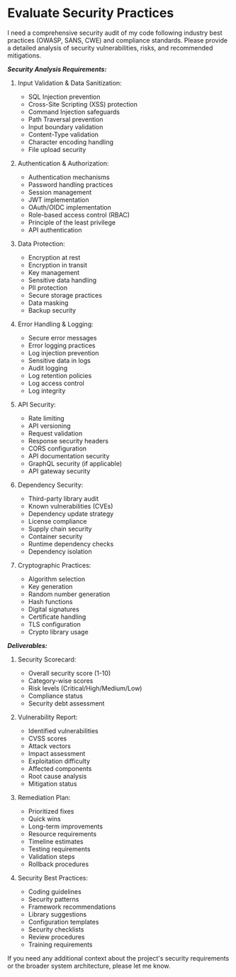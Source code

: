 # Evaluate Security Practices

I need a comprehensive security audit of my code following industry best practices (OWASP, SANS, CWE) and compliance standards. Please provide a detailed analysis of security vulnerabilities, risks, and recommended mitigations.


***Security Analysis Requirements:***
 
1. Input Validation & Data Sanitization:
   - SQL Injection prevention
   - Cross-Site Scripting (XSS) protection
   - Command Injection safeguards
   - Path Traversal prevention
   - Input boundary validation
   - Content-Type validation
   - Character encoding handling
   - File upload security

2. Authentication & Authorization:
   - Authentication mechanisms
   - Password handling practices
   - Session management
   - JWT implementation
   - OAuth/OIDC implementation
   - Role-based access control (RBAC)
   - Principle of the least privilege
   - API authentication

3. Data Protection:
   - Encryption at rest
   - Encryption in transit
   - Key management
   - Sensitive data handling
   - PII protection
   - Secure storage practices
   - Data masking
   - Backup security

4. Error Handling & Logging:
   - Secure error messages
   - Error logging practices
   - Log injection prevention
   - Sensitive data in logs
   - Audit logging
   - Log retention policies
   - Log access control
   - Log integrity
 
5. API Security:
   - Rate limiting
   - API versioning
   - Request validation
   - Response security headers
   - CORS configuration
   - API documentation security
   - GraphQL security (if applicable)
   - API gateway security
 
6. Dependency Security:
   - Third-party library audit
   - Known vulnerabilities (CVEs)
   - Dependency update strategy
   - License compliance
   - Supply chain security
   - Container security
   - Runtime dependency checks
   - Dependency isolation
 
7. Cryptographic Practices:
   - Algorithm selection
   - Key generation
   - Random number generation
   - Hash functions
   - Digital signatures
   - Certificate handling
   - TLS configuration
   - Crypto library usage


***Deliverables:***
 
1. Security Scorecard:
   - Overall security score (1-10)
   - Category-wise scores
   - Risk levels (Critical/High/Medium/Low)
   - Compliance status
   - Security debt assessment
 
2. Vulnerability Report:
   - Identified vulnerabilities
   - CVSS scores
   - Attack vectors
   - Impact assessment
   - Exploitation difficulty
   - Affected components
   - Root cause analysis
   - Mitigation status
 
3. Remediation Plan:
   - Prioritized fixes
   - Quick wins
   - Long-term improvements
   - Resource requirements
   - Timeline estimates
   - Testing requirements
   - Validation steps
   - Rollback procedures
 
4. Security Best Practices:
   - Coding guidelines
   - Security patterns
   - Framework recommendations
   - Library suggestions
   - Configuration templates
   - Security checklists
   - Review procedures
   - Training requirements

    

If you need any additional context about the project's security requirements or the broader system architecture, please let me know.